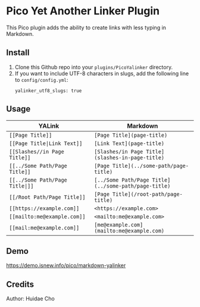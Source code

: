 Pico Yet Another Linker Plugin
==============================

This Pico plugin adds the ability to create links with less typing in Markdown.

Install
-------

1. Clone this Github repo into your `plugins/PicoYalinker` directory.
2. If you want to include UTF-8 characters in slugs, add the following line to `config/config.yml`:
   ```
   yalinker_utf8_slugs: true
   ```

Usage
-----

| YALink | Markdown |
| ------ | -------- |
| `[[Page Title]]` | `[Page Title](page-title)` |
| `[[Page Title\|Link Text]]` | `[Link Text](page-title)` |
| `[[Slashes//in Page Title]]` | `[Slashes/in Page Title](slashes-in-page-title)` |
| `[[../Some Path/Page Title]]` | `[Page Title](../some-path/page-title)` |
| `[[../Some Path/Page Title\|]]` | `[../Some Path/Page Title](../some-path/page-title)` |
| `[[/Root Path/Page Title]]` | `[Page Title](/root-path/page-title)` |
| `[[https://example.com]]` | `<https://example.com>` |
| `[[mailto:me@example.com]]` | `<mailto:me@example.com>` |
| `[[mail:me@example.com]]` | `[me@example.com](mailto:me@example.com)` |

Demo
----

https://demo.isnew.info/pico/markdown-yalinker

Credits
-------

Author: Huidae Cho
